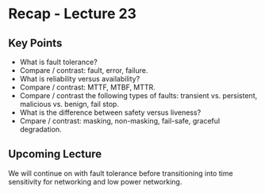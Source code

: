 # Recap - Lecture 23

## Key Points

* What is fault tolerance?
* Compare / contrast: fault, error, failure.
* What is reliability versus availability?
* Compare / contrast: MTTF, MTBF, MTTR.
* Compare / contrast the following types of faults: transient vs. persistent, malicious vs. benign, fail stop.
* What is the difference between safety versus liveness?
* Cmpare / contrast: masking, non-masking, fail-safe, graceful degradation.

## Upcoming Lecture

We will continue on with fault tolerance before transitioning into time sensitivity for networking and low power networking.
